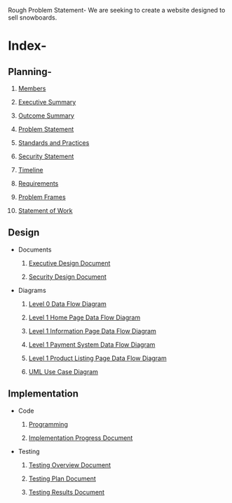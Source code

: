 Rough Problem Statement- We are seeking to create a website designed to sell snowboards.

# Index-

## Planning-

  1. [Members](https://github.com/KadeSchrock/Project-1/blob/main/Planning/Team%20Details%20and%20Problem%20Statement/members.pdf)
  
  1. [Executive Summary](https://github.com/KadeSchrock/Project-1/blob/main/Planning/executive-summary.md)

  1. [Outcome Summary](https://github.com/KadeSchrock/Project-1/blob/main/Planning/outcome-summary.md)

  1. [Problem Statement](https://github.com/KadeSchrock/Project-1/blob/main/Planning/Team%20Details%20and%20Problem%20Statement/problem-statement.md)
  
  1. [Standards and Practices](https://github.com/KadeSchrock/Project-1/blob/main/Planning/Standards%20and%20Practices/standards-and-practices.md)
  
  1. [Security Statement](https://github.com/KadeSchrock/Project-1/blob/main/Planning/%20security-statement.md)

  1. [Timeline](https://github.com/KadeSchrock/Project-1/blob/main/Planning/Timeline/snowboard-timeline.png)

  1. [Requirements](https://github.com/KadeSchrock/Project-1/blob/main/Planning/requirements.md)

  2. [Problem Frames](https://github.com/KadeSchrock/Project-1/tree/main/Planning/Problem%20Frames)

  1. [Statement of Work](https://github.com/KadeSchrock/Project-1/blob/main/Planning/statement-of-work.md)

## Design

  - Documents
    
    1. [Executive Design Document](https://github.com/KadeSchrock/Project-1/blob/main/Design/executive-design-document.md)
       
    2. [Security Design Document](https://github.com/KadeSchrock/Project-1/blob/main/Design/security-design-document.md)
       
  - Diagrams
    
    1. [Level 0 Data Flow Diagram](https://github.com/KadeSchrock/Project-1/blob/main/Design/Diagrams/level0-dfd.jpg)
       
    2. [Level 1 Home Page Data Flow Diagram](https://github.com/KadeSchrock/Project-1/blob/main/Design/Diagrams/level1-home-page-dfd-v2.jpg)
       
    3. [Level 1 Information Page Data Flow Diagram](https://github.com/KadeSchrock/Project-1/blob/main/Design/Diagrams/level1-home-page-dfd-v2.jpg)
       
    4. [Level 1 Payment System Data Flow Diagram](https://github.com/KadeSchrock/Project-1/blob/main/Design/Diagrams/level1-payment-system-dfd.jpg)
       
    5. [Level 1 Product Listing Page Data Flow Diagram](https://github.com/KadeSchrock/Project-1/blob/main/Design/Diagrams/level1-product-listing-page-dfd.jpg)
        
    6. [UML Use Case Diagram](https://github.com/KadeSchrock/Project-1/blob/main/Design/Diagrams/uml-use-case-diagram.png)

## Implementation

  - Code
    
      1. [Programming](https://github.com/KadeSchrock/Project-1/tree/main/Implementation/Code)
         
      2. [Implementation Progress Document](https://github.com/KadeSchrock/Project-1/blob/main/Implementation/implementation-progress-document.md)
         
  - Testing
    
      1. [Testing Overview Document](https://github.com/KadeSchrock/Project-1/blob/main/Implementation/Testing/testing-overview.md)
         
      3. [Testing Plan Document](https://github.com/KadeSchrock/Project-1/blob/main/Implementation/Testing/testing-plan.md)
         
      4. [Testing Results Document](https://github.com/KadeSchrock/Project-1/blob/main/Implementation/Testing/testing-results.md)
